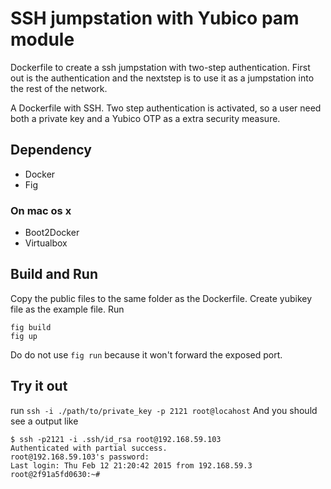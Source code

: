# SSH jumpstation with Yubico pam module
Dockerfile to create a ssh jumpstation with two-step authentication. First out is the authentication and the nextstep is to use it as a jumpstation into the rest of the network. 

A Dockerfile with SSH. Two step authentication is activated, so a user need both a private key and a Yubico OTP as a extra security measure.  

## Dependency
* Docker
* Fig
### On mac os x
* Boot2Docker
* Virtualbox

## Build and Run
Copy the public files to the same folder as the Dockerfile.
Create yubikey file as the example file.
Run 
```
fig build
fig up 
```
Do do not use `fig run` because it won't forward the exposed port. 

## Try it out
run `ssh -i ./path/to/private_key -p 2121 root@locahost`
And you should see a output like
```
$ ssh -p2121 -i .ssh/id_rsa root@192.168.59.103
Authenticated with partial success.
root@192.168.59.103's password:
Last login: Thu Feb 12 21:20:42 2015 from 192.168.59.3
root@2f91a5fd0630:~#
```
